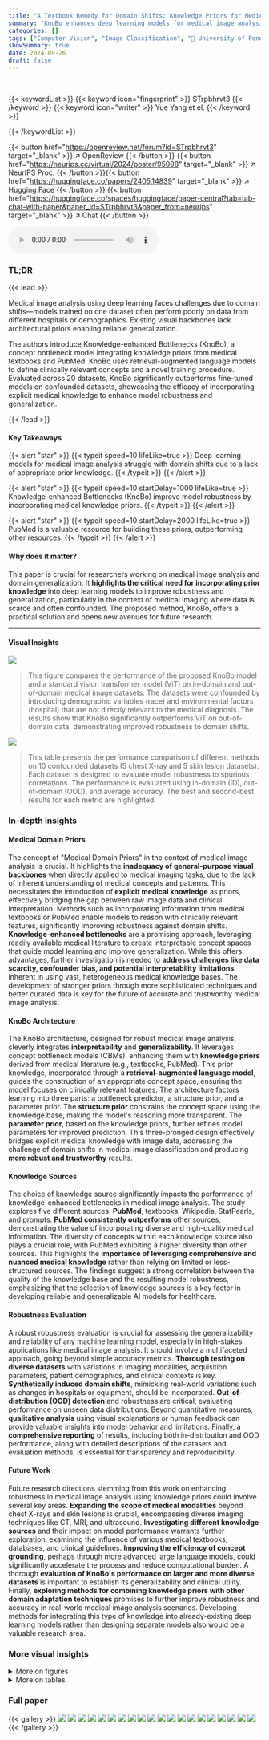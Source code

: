 ```yaml
---
title: "A Textbook Remedy for Domain Shifts: Knowledge Priors for Medical Image Analysis"
summary: "KnoBo enhances deep learning models for medical image analysis by incorporating knowledge priors from medical textbooks, boosting out-of-domain performance by up to 32.4%."
categories: []
tags: ["Computer Vision", "Image Classification", "🏢 University of Pennsylvania",]
showSummary: true
date: 2024-09-26
draft: false
---
```


<br>

{{< keywordList >}}
{{< keyword icon="fingerprint" >}} STrpbhrvt3 {{< /keyword >}}
{{< keyword icon="writer" >}} Yue Yang et el. {{< /keyword >}}
 
{{< /keywordList >}}

{{< button href="https://openreview.net/forum?id=STrpbhrvt3" target="_blank" >}}
↗ OpenReview
{{< /button >}}
{{< button href="https://neurips.cc/virtual/2024/poster/95098" target="_blank" >}}
↗ NeurIPS Proc.
{{< /button >}}{{< button href="https://huggingface.co/papers/2405.14839" target="_blank" >}}
↗ Hugging Face
{{< /button >}}
{{< button href="https://huggingface.co/spaces/huggingface/paper-central?tab=tab-chat-with-paper&paper_id=STrpbhrvt3&paper_from=neurips" target="_blank" >}}
↗ Chat
{{< /button >}}



<audio controls>
    <source src="https://ai-paper-reviewer.com/STrpbhrvt3/podcast.wav" type="audio/wav">
    Your browser does not support the audio element.
</audio>


### TL;DR


{{< lead >}}

Medical image analysis using deep learning faces challenges due to domain shifts—models trained on one dataset often perform poorly on data from different hospitals or demographics.  Existing visual backbones lack architectural priors enabling reliable generalization. 



The authors introduce Knowledge-enhanced Bottlenecks (KnoBo), a concept bottleneck model integrating knowledge priors from medical textbooks and PubMed. KnoBo uses retrieval-augmented language models to define clinically relevant concepts and a novel training procedure.  Evaluated across 20 datasets, KnoBo significantly outperforms fine-tuned models on confounded datasets, showcasing the efficacy of incorporating explicit medical knowledge to enhance model robustness and generalization.

{{< /lead >}}


#### Key Takeaways

{{< alert "star" >}}
{{< typeit speed=10 lifeLike=true >}} Deep learning models for medical image analysis struggle with domain shifts due to a lack of appropriate prior knowledge. {{< /typeit >}}
{{< /alert >}}

{{< alert "star" >}}
{{< typeit speed=10 startDelay=1000 lifeLike=true >}} Knowledge-enhanced Bottlenecks (KnoBo) improve model robustness by incorporating medical knowledge priors. {{< /typeit >}}
{{< /alert >}}

{{< alert "star" >}}
{{< typeit speed=10 startDelay=2000 lifeLike=true >}} PubMed is a valuable resource for building these priors, outperforming other resources. {{< /typeit >}}
{{< /alert >}}

#### Why does it matter?
This paper is crucial for researchers working on medical image analysis and domain generalization.  It **highlights the critical need for incorporating prior knowledge** into deep learning models to improve robustness and generalization, particularly in the context of medical imaging where data is scarce and often confounded.  The proposed method, KnoBo, offers a practical solution and opens new avenues for future research.

------
#### Visual Insights



![](https://ai-paper-reviewer.com/STrpbhrvt3/figures_1_1.jpg)

> This figure compares the performance of the proposed KnoBo model and a standard vision transformer model (ViT) on in-domain and out-of-domain medical image datasets.  The datasets were confounded by introducing demographic variables (race) and environmental factors (hospital) that are not directly relevant to the medical diagnosis.  The results show that KnoBo significantly outperforms ViT on out-of-domain data, demonstrating improved robustness to domain shifts.





![](https://ai-paper-reviewer.com/STrpbhrvt3/tables_4_1.jpg)

> This table presents the performance comparison of different methods on 10 confounded datasets (5 chest X-ray and 5 skin lesion datasets). Each dataset is designed to evaluate model robustness to spurious correlations. The performance is evaluated using in-domain (ID), out-of-domain (OOD), and average accuracy. The best and second-best results for each metric are highlighted.





### In-depth insights


#### Medical Domain Priors
The concept of "Medical Domain Priors" in the context of medical image analysis is crucial.  It highlights the **inadequacy of general-purpose visual backbones** when directly applied to medical imaging tasks, due to the lack of inherent understanding of medical concepts and patterns.  This necessitates the introduction of **explicit medical knowledge** as priors, effectively bridging the gap between raw image data and clinical interpretation.  Methods such as incorporating information from medical textbooks or PubMed enable models to reason with clinically relevant features, significantly improving robustness against domain shifts.  **Knowledge-enhanced bottlenecks** are a promising approach, leveraging readily available medical literature to create interpretable concept spaces that guide model learning and improve generalization.  While this offers advantages, further investigation is needed to **address challenges like data scarcity, confounder bias, and potential interpretability limitations** inherent in using vast, heterogeneous medical knowledge bases.  The development of stronger priors through more sophisticated techniques and better curated data is key for the future of accurate and trustworthy medical image analysis.

#### KnoBo Architecture
The KnoBo architecture, designed for robust medical image analysis, cleverly integrates **interpretability** and **generalizability**.  It leverages concept bottleneck models (CBMs), enhancing them with **knowledge priors** derived from medical literature (e.g., textbooks, PubMed). This prior knowledge, incorporated through a **retrieval-augmented language model**, guides the construction of an appropriate concept space, ensuring the model focuses on clinically relevant features.  The architecture factors learning into three parts: a bottleneck predictor, a structure prior, and a parameter prior.  The **structure prior** constrains the concept space using the knowledge base, making the model's reasoning more transparent.  The **parameter prior**, based on the knowledge priors, further refines model parameters for improved prediction.  This three-pronged design effectively bridges explicit medical knowledge with image data, addressing the challenge of domain shifts in medical image classification and producing **more robust and trustworthy** results.

#### Knowledge Sources
The choice of knowledge source significantly impacts the performance of knowledge-enhanced bottlenecks in medical image analysis.  The study explores five different sources: **PubMed**, textbooks, Wikipedia, StatPearls, and prompts.  **PubMed consistently outperforms** other sources, demonstrating the value of incorporating diverse and high-quality medical information. The diversity of concepts within each knowledge source also plays a crucial role, with PubMed exhibiting a higher diversity than other sources.  This highlights the **importance of leveraging comprehensive and nuanced medical knowledge** rather than relying on limited or less-structured sources. The findings suggest a strong correlation between the quality of the knowledge base and the resulting model robustness, emphasizing that the selection of knowledge sources is a key factor in developing reliable and generalizable AI models for healthcare.

#### Robustness Evaluation
A robust robustness evaluation is crucial for assessing the generalizability and reliability of any machine learning model, especially in high-stakes applications like medical image analysis.  It should involve a multifaceted approach, going beyond simple accuracy metrics. **Thorough testing on diverse datasets** with variations in imaging modalities, acquisition parameters, patient demographics, and clinical contexts is key.  **Synthetically induced domain shifts**, mimicking real-world variations such as changes in hospitals or equipment, should be incorporated.  **Out-of-distribution (OOD) detection** and robustness are critical, evaluating performance on unseen data distributions.  Beyond quantitative measures, **qualitative analysis** using visual explanations or human feedback can provide valuable insights into model behavior and limitations.  Finally, a **comprehensive reporting** of results, including both in-distribution and OOD performance, along with detailed descriptions of the datasets and evaluation methods, is essential for transparency and reproducibility.

#### Future Work
Future research directions stemming from this work on enhancing robustness in medical image analysis using knowledge priors could involve several key areas.  **Expanding the scope of medical modalities** beyond chest X-rays and skin lesions is crucial, encompassing diverse imaging techniques like CT, MRI, and ultrasound.  **Investigating different knowledge sources** and their impact on model performance warrants further exploration, examining the influence of various medical textbooks, databases, and clinical guidelines.  **Improving the efficiency of concept grounding**, perhaps through more advanced large language models, could significantly accelerate the process and reduce computational burden.  A thorough **evaluation of KnoBo's performance on larger and more diverse datasets** is important to establish its generalizability and clinical utility.  Finally, **exploring methods for combining knowledge priors with other domain adaptation techniques** promises to further improve robustness and accuracy in real-world medical image analysis scenarios.  Developing methods for integrating this type of knowledge into already-existing deep learning models rather than designing separate models also would be a valuable research area.


### More visual insights

<details>
<summary>More on figures
</summary>


![](https://ai-paper-reviewer.com/STrpbhrvt3/figures_1_2.jpg)

> This figure compares the performance of using different feature extraction methods (random pixel values, features from untrained CNN, ViT models) for image classification tasks across natural images and medical images (X-rays, skin lesions).  Linear probing was used to evaluate the quality of image representations generated by each method, by training a linear classifier on top of the features. The results indicate that while existing visual backbones are effective at extracting features from natural images, they are not as effective for medical images, where raw pixel values sometimes perform better.


![](https://ai-paper-reviewer.com/STrpbhrvt3/figures_3_1.jpg)

> This figure illustrates the architecture of the Knowledge-enhanced Bottlenecks (KnoBo) model.  It shows three main components working together:  1.  **Structure Prior:** Uses medical documents to create a concept bottleneck. This bottleneck helps the model focus on clinically relevant factors.  2.  **Bottleneck Predictor:** Maps the input medical image to the concept space created in the Structure Prior stage.  It produces a probability of each concept for the input image. 3. **Parameter Prior:** Constrains the model parameters with information from the medical literature or expert knowledge, making the model less sensitive to biases and spurious correlations in the training data. These components work together to produce a final classification result.


![](https://ai-paper-reviewer.com/STrpbhrvt3/figures_8_1.jpg)

> This ablation study analyzes the effect of varying the number of concepts or features used in the model on its performance across different evaluation metrics (in-domain, out-of-domain, average, and unconfounded).  It compares KnoBo (with and without a parameter prior) against a linear probe baseline.  The results show how the choice of bottleneck size impacts the model's robustness and accuracy.


![](https://ai-paper-reviewer.com/STrpbhrvt3/figures_19_1.jpg)

> This figure illustrates the architecture of Knowledge-enhanced Bottlenecks (KnoBo), a novel method for medical image classification.  KnoBo uses three main components to improve model performance and robustness to domain shifts.  The Structure Prior utilizes medical documents to construct a reliable bottleneck. The Bottleneck Predictor maps input images onto concepts defined by the prior, which are then used by a linear layer to predict the final label. Finally, the Parameter Prior leverages prior knowledge from medical experts to guide the training process of the linear layer.


![](https://ai-paper-reviewer.com/STrpbhrvt3/figures_21_1.jpg)

> This figure shows the results of an ablation study on the number of concepts or features used in the model for chest X-ray image classification.  The x-axis represents the number of concepts (for KnoBo) or features (for the Linear Probe baseline).  The y-axis shows the accuracy achieved on different types of datasets: in-domain (ID), out-of-domain (OOD), the average of both (Avg), and unconfounded test data. Separate lines and shaded areas represent the performance of KnoBo and the linear probe baseline, with and without the addition of a parameter prior.


![](https://ai-paper-reviewer.com/STrpbhrvt3/figures_22_1.jpg)

> This figure compares the performance of the proposed KnoBo model and a baseline model (fine-tuned vision transformers) on medical image datasets. The datasets are designed to have confounding factors such as race or hospital. The results show that KnoBo is more robust to these domain shifts, achieving better in-domain and out-of-domain performance than the baseline model. The figure shows the accuracy of each model on in-domain data, out-of-domain data and an average of both.


![](https://ai-paper-reviewer.com/STrpbhrvt3/figures_23_1.jpg)

> This figure compares the performance of the proposed KnoBo model and a standard vision transformer (ViT) model on medical image datasets that have been artificially confounded with various factors (race, hospital, etc.).  The ID (in-distribution) performance represents accuracy when the model is trained and tested on data from the same distribution. The OOD (out-of-distribution) performance shows how well the model generalizes to data with a different distribution due to the confounding factors. The Avg represents the average of ID and OOD, showing an overall robustness metric. The figure demonstrates KnoBo's improved robustness against domain shifts.


</details>




<details>
<summary>More on tables
</summary>


![](https://ai-paper-reviewer.com/STrpbhrvt3/tables_6_1.jpg)
> This table presents the performance of different methods on 10 confounded datasets (5 chest X-ray and 5 skin lesion datasets).  Each dataset introduces a specific confound (e.g., sex, age, hospital). The table shows the in-domain (ID), out-of-domain (OOD), and average accuracy for each method on each dataset.  The best and second-best results for each column are highlighted.

![](https://ai-paper-reviewer.com/STrpbhrvt3/tables_7_1.jpg)
> This table presents the performance of various methods on 10 confounded datasets for two medical image modalities: chest X-rays and skin lesions.  For each dataset, it shows the in-domain (ID) accuracy, the out-of-domain (OOD) accuracy, the average of ID and OOD accuracies (Avg), and the best performing method for each metric. The datasets are designed to test model robustness to various confounding factors such as sex, age, race, etc.  The results highlight the impact of domain shifts on model performance and demonstrates the relative robustness of certain methods compared to others.

![](https://ai-paper-reviewer.com/STrpbhrvt3/tables_7_2.jpg)
> This table compares the performance of concept bottlenecks built using different knowledge sources (PROMPT, TEXTBOOKS, WIKIPEDIA, STATPEARLS, PUBMED).  For each source, it shows the accuracy on confounded (average of in-domain and out-of-domain) and unconfounded datasets, as well as an overall accuracy which averages both.  A diversity metric is also provided, which measures the difference between concepts within each bottleneck.

![](https://ai-paper-reviewer.com/STrpbhrvt3/tables_8_1.jpg)
> This table summarizes the performance of various methods across all datasets, both confounded and unconfounded.  It shows in-domain (ID), out-of-domain (OOD), and average accuracy for the confounded datasets and reports the test accuracy for the unconfounded datasets.  The domain gap (∆) which represents the difference between ID and OOD accuracy indicates model robustness. Finally, it calculates an overall performance score that considers both types of datasets to assess the overall model effectiveness.

![](https://ai-paper-reviewer.com/STrpbhrvt3/tables_8_2.jpg)
> This table shows the performance of different methods on 10 confounded datasets (5 chest X-ray and 5 skin lesion datasets).  Each dataset introduces a specific confounding factor, creating a spurious correlation between the label and the confounding factor. The table reports the in-domain (ID), out-of-domain (OOD), and average accuracy for each method and dataset.  The best performing method for each column is highlighted in bold, and the second-best is underlined. This demonstrates the robustness of each method to domain shifts caused by the different confounding factors.

![](https://ai-paper-reviewer.com/STrpbhrvt3/tables_9_1.jpg)
> This table presents the performance of different models on 10 confounded datasets (5 chest X-ray and 5 skin lesion datasets). Each dataset has a specific confounding factor, and the model performance is evaluated using in-domain (ID), out-of-domain (OOD), and average accuracy metrics.  The best performing model for each metric in each dataset is highlighted in bold.

![](https://ai-paper-reviewer.com/STrpbhrvt3/tables_16_1.jpg)
> This table presents detailed information on the ten chest X-ray datasets used in the study.  For each dataset, it lists the confounding factor used to create spurious correlations (if any), the number of classes in the dataset, the names of those classes, and the number of images used for training, validation, and testing.  This allows a reader to understand the characteristics of the data used in the experiments and how the data was split for training, validation, and testing.

![](https://ai-paper-reviewer.com/STrpbhrvt3/tables_16_2.jpg)
> This table presents the performance of different models on 10 confounded datasets for chest X-rays and skin lesions.  It shows in-domain (ID), out-of-domain (OOD) accuracy, and the average of both (Avg). The best and second-best results for each dataset and metric are highlighted. The results demonstrate the impact of confounding factors on model performance.

![](https://ai-paper-reviewer.com/STrpbhrvt3/tables_17_1.jpg)
> This table shows the performance of various models on 10 confounded datasets (5 chest X-ray and 5 skin lesion datasets).  Each dataset has a specific confounding factor (e.g., sex, age, race, hospital) that is reversed between the training and testing sets to assess the models' robustness to domain shifts.  The table reports the in-domain accuracy (ID), out-of-domain accuracy (OOD), and the average of the two.  The best and second-best results for each metric are highlighted.

![](https://ai-paper-reviewer.com/STrpbhrvt3/tables_19_1.jpg)
> This table presents the performance of various methods on 10 confounded datasets for chest X-ray and skin lesion image classification.  The results show in-domain accuracy (ID), out-of-domain accuracy (OOD), the average of these two (Avg), and the difference between them (Δ). The best and second-best performances are highlighted in each column.

![](https://ai-paper-reviewer.com/STrpbhrvt3/tables_20_1.jpg)
> This table presents the performance of different models on 10 confounded datasets, 5 for chest X-ray and 5 for skin lesions.  The datasets are designed to evaluate the robustness of models to domain shifts by introducing spurious correlations between the class labels and various confounding factors (sex, age, position, race, and dataset). The table shows the in-domain (ID), out-of-domain (OOD), and average accuracy for each model and dataset.  The best performing model for each metric is highlighted in bold, with the second-best underlined.

![](https://ai-paper-reviewer.com/STrpbhrvt3/tables_21_1.jpg)
> This table presents the performance of different methods on 10 confounded datasets for two medical image modalities (chest X-ray and skin lesion).  The datasets are designed to evaluate model robustness to domain shifts by introducing spurious correlations. For each dataset and method, the in-domain (ID) accuracy, out-of-domain (OOD) accuracy, and their average are reported.  The best and second-best performing methods for each metric are highlighted.

![](https://ai-paper-reviewer.com/STrpbhrvt3/tables_21_2.jpg)
> This table compares the performance of concept bottlenecks generated using different knowledge sources (PROMPT, TEXTBOOKS, WIKIPEDIA, STATPEARLS, and PUBMED) on both confounded and unconfounded medical image datasets.  It shows the accuracy (ID, OOD, Avg) for each source and also calculates the diversity of the concepts within each bottleneck, indicating the variety of information captured by each source.  PubMed consistently achieves higher accuracy and demonstrates a higher diversity of concepts compared to the other sources.

![](https://ai-paper-reviewer.com/STrpbhrvt3/tables_22_1.jpg)
> This table shows the performance of different models on 10 confounded datasets (5 chest X-ray and 5 skin lesion datasets).  Each dataset has a different confounding factor (e.g., sex, age, race, hospital). The table displays the in-domain (ID) accuracy, the out-of-domain (OOD) accuracy, and the average of these two.  The best performing model for each metric is highlighted in bold, and the second-best is underlined.  This allows for comparison of model robustness to domain shifts.

![](https://ai-paper-reviewer.com/STrpbhrvt3/tables_23_1.jpg)
> This table presents the performance of various models on 10 confounded datasets (5 chest X-ray and 5 skin lesion datasets). Each dataset introduces a specific confound (e.g., sex, age, race, hospital).  The table shows the in-domain (ID), out-of-domain (OOD), and average accuracy for each model and dataset.  The best and second-best performing models for each metric are highlighted in bold and underlined respectively. This allows for a comparison of model robustness across different confounds and modalities.

</details>




### Full paper

{{< gallery >}}
<img src="https://ai-paper-reviewer.com/STrpbhrvt3/1.png" class="grid-w50 md:grid-w33 xl:grid-w25" />
<img src="https://ai-paper-reviewer.com/STrpbhrvt3/2.png" class="grid-w50 md:grid-w33 xl:grid-w25" />
<img src="https://ai-paper-reviewer.com/STrpbhrvt3/3.png" class="grid-w50 md:grid-w33 xl:grid-w25" />
<img src="https://ai-paper-reviewer.com/STrpbhrvt3/4.png" class="grid-w50 md:grid-w33 xl:grid-w25" />
<img src="https://ai-paper-reviewer.com/STrpbhrvt3/5.png" class="grid-w50 md:grid-w33 xl:grid-w25" />
<img src="https://ai-paper-reviewer.com/STrpbhrvt3/6.png" class="grid-w50 md:grid-w33 xl:grid-w25" />
<img src="https://ai-paper-reviewer.com/STrpbhrvt3/7.png" class="grid-w50 md:grid-w33 xl:grid-w25" />
<img src="https://ai-paper-reviewer.com/STrpbhrvt3/8.png" class="grid-w50 md:grid-w33 xl:grid-w25" />
<img src="https://ai-paper-reviewer.com/STrpbhrvt3/9.png" class="grid-w50 md:grid-w33 xl:grid-w25" />
<img src="https://ai-paper-reviewer.com/STrpbhrvt3/10.png" class="grid-w50 md:grid-w33 xl:grid-w25" />
<img src="https://ai-paper-reviewer.com/STrpbhrvt3/11.png" class="grid-w50 md:grid-w33 xl:grid-w25" />
<img src="https://ai-paper-reviewer.com/STrpbhrvt3/12.png" class="grid-w50 md:grid-w33 xl:grid-w25" />
<img src="https://ai-paper-reviewer.com/STrpbhrvt3/13.png" class="grid-w50 md:grid-w33 xl:grid-w25" />
<img src="https://ai-paper-reviewer.com/STrpbhrvt3/14.png" class="grid-w50 md:grid-w33 xl:grid-w25" />
<img src="https://ai-paper-reviewer.com/STrpbhrvt3/15.png" class="grid-w50 md:grid-w33 xl:grid-w25" />
<img src="https://ai-paper-reviewer.com/STrpbhrvt3/16.png" class="grid-w50 md:grid-w33 xl:grid-w25" />
<img src="https://ai-paper-reviewer.com/STrpbhrvt3/17.png" class="grid-w50 md:grid-w33 xl:grid-w25" />
<img src="https://ai-paper-reviewer.com/STrpbhrvt3/18.png" class="grid-w50 md:grid-w33 xl:grid-w25" />
<img src="https://ai-paper-reviewer.com/STrpbhrvt3/19.png" class="grid-w50 md:grid-w33 xl:grid-w25" />
<img src="https://ai-paper-reviewer.com/STrpbhrvt3/20.png" class="grid-w50 md:grid-w33 xl:grid-w25" />
{{< /gallery >}}
